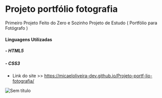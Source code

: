 # Projeto portfólio fotografia
Primeiro Projeto Feito do Zero e Sozinho
Projeto de Estudo ( Portfólio para Fotógrafo )
#### Linguagens Utilizadas
##### - HTML5
##### - CSS3 

- Link do site >> https://micaeloliveira-dev.github.io/Projeto-portf-lio-fotografia/

![Sem título](https://user-images.githubusercontent.com/72334759/121906968-ff7d5f80-cd01-11eb-9d0d-4270be9250d3.png)

